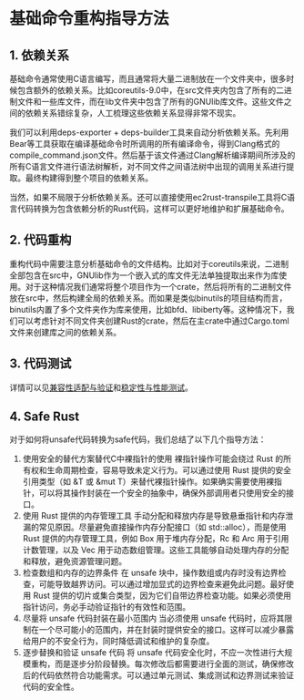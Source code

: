 # 基础命令重构指导方法

## 1. 依赖关系

基础命令通常使用C语言编写，而且通常将大量二进制放在一个文件夹中，很多时候包含额外的依赖关系。比如coreutils-9.0中，在src文件夹内包含了所有的二进制文件和一些库文件，而在lib文件夹中包含了所有的GNUlib库文件。这些文件之间的依赖关系错综复杂，人工梳理这些依赖关系显得非常不现实。

我们可以利用deps-exporter + deps-builder工具来自动分析依赖关系。先利用Bear等工具获取在编译基础命令时所调用的所有编译命令，得到Clang格式的compile_command.json文件。然后基于该文件通过Clang解析编译期间所涉及的所有C语言文件进行语法树解析，对不同文件之间语法树中出现的调用关系进行提取。最终构建得到整个项目的依赖关系。

当然，如果不局限于分析依赖关系。还可以直接使用ec2rust-transpile工具将C语言代码转换为包含依赖分析的Rust代码，这样可以更好地维护和扩展基础命令。

## 2. 代码重构

重构代码中需要注意分析基础命令的文件结构。比如对于coreutils来说，二进制全部包含在src中，GNUlib作为一个嵌入式的库文件无法单独提取出来作为库使用。对于这种情况我们通常将整个项目作为一个crate，然后将所有的二进制文件放在src中，然后构建全局的依赖关系。而如果是类似binutils的项目结构而言，binutils内置了多个文件夹作为库来使用，比如bfd、libiberty等。这种情况下，我们可以考虑针对不同文件夹创建Rust的crate，然后在主crate中通过Cargo.toml文件来创建库之间的依赖关系。

## 3. 代码测试

详情可以见[兼容性适配与验证](./兼容性适配与验证.md)和[稳定性与性能测试](./稳定性与性能测试.md)。

## 4. Safe Rust

对于如何将unsafe代码转换为safe代码，我们总结了以下几个指导方法：

1. 使用安全的替代方案替代C中裸指针的使用
裸指针操作可能会绕过 Rust 的所有权和生命周期检查，容易导致未定义行为。可以通过使用 Rust 提供的安全引用类型（如 &T 或 &mut T）来替代裸指针操作。如果确实需要使用裸指针，可以将其操作封装在一个安全的抽象中，确保外部调用者只使用安全的接口。
2. 使用 Rust 提供的内存管理工具
手动分配和释放内存是导致悬垂指针和内存泄漏的常见原因。尽量避免直接操作内存分配接口（如 std::alloc），而是使用 Rust 提供的内存管理工具，例如 Box 用于堆内存分配，Rc 和 Arc 用于引用计数管理，以及 Vec 用于动态数组管理。这些工具能够自动处理内存的分配和释放，避免资源管理问题。
3. 检查数组和内存的边界条件
在 unsafe 块中，操作数组或内存时没有边界检查，可能导致越界访问。可以通过增加显式的边界检查来避免此问题。最好使用 Rust 提供的切片或集合类型，因为它们自带边界检查功能。如果必须使用指针访问，务必手动验证指针的有效性和范围。
4. 尽量将 unsafe 代码封装在最小范围内
当必须使用 unsafe 代码时，应将其限制在一个尽可能小的范围内，并在封装时提供安全的接口。这样可以减少暴露给用户的不安全行为，同时降低调试和维护的复杂度。
5. 逐步替换和验证 unsafe 代码
将 unsafe 代码安全化时，不应一次性进行大规模重构，而是逐步分阶段替换。每次修改后都需要进行全面的测试，确保修改后的代码依然符合功能需求。可以通过单元测试、集成测试和边界测试来验证代码的安全性。
